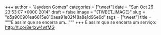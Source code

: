 
+++
author = "Jaydson Gomes"
categories = ["tweet"]
date = "Sun Oct 26 23:53:07 +0000 2014"
draft = false
image = "{TWEET_IMAGE}"
slug = "d5a900901ea6815e810aea91e02f48a8e1d96e6d"
tags = ["tweet"]
title = """É assim que se encerra um..."""
+++
É assim que se encerra um serviço: http://t.co/8e4xw4wfMG
